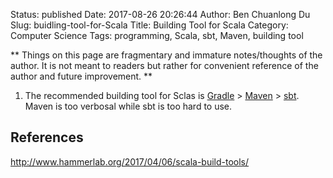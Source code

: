 Status: published
Date: 2017-08-26 20:26:44
Author: Ben Chuanlong Du
Slug: buidling-tool-for-Scala
Title: Building Tool for Scala
Category: Computer Science
Tags: programming, Scala, sbt, Maven, building tool

**
Things on this page are
fragmentary and immature notes/thoughts of the author.
It is not meant to readers
but rather for convenient reference of the author and future improvement.
**



1. The recommended building tool for Sclas is [Gradle](https://gradle.org/) 
    \> [Maven](https://maven.apache.org/) 
    \> [sbt](https://www.scala-sbt.org/).
    Maven is too verbosal while sbt is too hard to use.

## References

http://www.hammerlab.org/2017/04/06/scala-build-tools/
